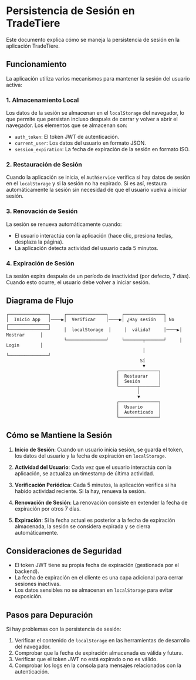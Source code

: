 # Persistencia de Sesión en TradeTiere

Este documento explica cómo se maneja la persistencia de sesión en la aplicación TradeTiere.

## Funcionamiento

La aplicación utiliza varios mecanismos para mantener la sesión del usuario activa:

### 1. Almacenamiento Local

Los datos de la sesión se almacenan en el `localStorage` del navegador, lo que permite que persistan incluso después de cerrar y volver a abrir el navegador. Los elementos que se almacenan son:

- `auth_token`: El token JWT de autenticación.
- `current_user`: Los datos del usuario en formato JSON.
- `session_expiration`: La fecha de expiración de la sesión en formato ISO.

### 2. Restauración de Sesión

Cuando la aplicación se inicia, el `AuthService` verifica si hay datos de sesión en el `localStorage` y si la sesión no ha expirado. Si es así, restaura automáticamente la sesión sin necesidad de que el usuario vuelva a iniciar sesión.

### 3. Renovación de Sesión

La sesión se renueva automáticamente cuando:

- El usuario interactúa con la aplicación (hace clic, presiona teclas, desplaza la página).
- La aplicación detecta actividad del usuario cada 5 minutos.

### 4. Expiración de Sesión

La sesión expira después de un período de inactividad (por defecto, 7 días). Cuando esto ocurre, el usuario debe volver a iniciar sesión.

## Diagrama de Flujo

```
┌───────────────┐     ┌───────────────┐     ┌───────────────┐
│  Inicio App   │────▶│  Verificar    │────▶│ ¿Hay sesión   │ No  ┌───────────────┐
└───────────────┘     │  localStorage  │     │  válida?     │────▶│  Mostrar      │
                      └───────────────┘     └───────┬───────┘     │  Login        │
                                                    │             └───────────────┘
                                                   Sí
                                                    ▼
                                          ┌───────────────┐
                                          │  Restaurar    │
                                          │  Sesión       │
                                          └───────┬───────┘
                                                  │
                                                  ▼
                                          ┌───────────────┐
                                          │  Usuario      │
                                          │  Autenticado  │
                                          └───────────────┘
```

## Cómo se Mantiene la Sesión

1. **Inicio de Sesión**: Cuando un usuario inicia sesión, se guarda el token, los datos del usuario y la fecha de expiración en `localStorage`.

2. **Actividad del Usuario**: Cada vez que el usuario interactúa con la aplicación, se actualiza un timestamp de última actividad.

3. **Verificación Periódica**: Cada 5 minutos, la aplicación verifica si ha habido actividad reciente. Si la hay, renueva la sesión.

4. **Renovación de Sesión**: La renovación consiste en extender la fecha de expiración por otros 7 días.

5. **Expiración**: Si la fecha actual es posterior a la fecha de expiración almacenada, la sesión se considera expirada y se cierra automáticamente.

## Consideraciones de Seguridad

- El token JWT tiene su propia fecha de expiración (gestionada por el backend).
- La fecha de expiración en el cliente es una capa adicional para cerrar sesiones inactivas.
- Los datos sensibles no se almacenan en `localStorage` para evitar exposición.

## Pasos para Depuración

Si hay problemas con la persistencia de sesión:

1. Verificar el contenido de `localStorage` en las herramientas de desarrollo del navegador.
2. Comprobar que la fecha de expiración almacenada es válida y futura.
3. Verificar que el token JWT no está expirado o no es válido.
4. Comprobar los logs en la consola para mensajes relacionados con la autenticación.
